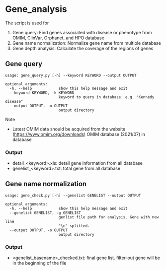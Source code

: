 # Gene_analysis
The script is used for
  1. Gene query: Find genes associated with disease or phenotype from OMIM, ClinVar, Orphanet, and HPO database
  2. Gene name normalization: Normalize gene name from multiple database
  3. Gene depth analysis: Calculate the coverage of the regions of genes

## Gene query
```
usage: gene_query.py [-h] --keyword KEYWORD --output OUTPUT

optional arguments:
  -h, --help            show this help message and exit
  --keyword KEYWORD, -k KEYWORD
                        keyword to query in database. e.g. "Kennedy disease"
  --output OUTPUT, -o OUTPUT
                        output directory
```

Note
* Latest OMIM data should be acquired from the website (https://www.omim.org/downloads) 
  OMIM database (2021/07) in database

### Output
* detail_<keyword\>.xls: detail gene information from all database
* genelist_<keyword\>.txt: total gene from all database 

## Gene name normalization
```
usage: gene_check.py [-h] --genelist GENELIST --output OUTPUT

optional arguments:
  -h, --help            show this help message and exit
  --genelist GENELIST, -g GENELIST
                        genlist file path for analysis. Gene with new line
                        "\n" splitted.
  --output OUTPUT, -o OUTPUT
                        output directory
```

### Output
* <genelist_basename\>_checked.txt: final gene list. filter-out gene will be in the beginning of the file

